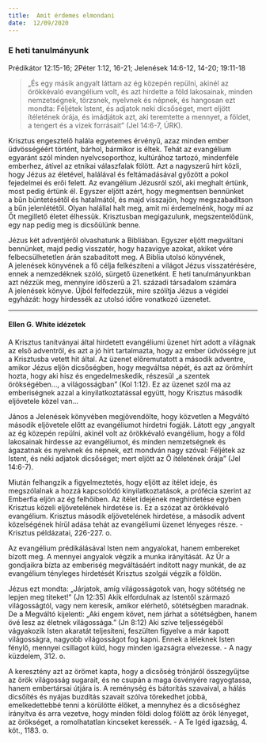 ```yaml
---
title:  Amit érdemes elmondani
date:  12/09/2020
---
```


### E heti tanulmányunk
Prédikátor 12:15-16; 2Péter 1:12, 16-21; Jelenések 14:6-12, 14-20; 19:11-18

> <p></p>
> „És egy másik angyalt láttam az ég közepén repülni, akinél az örökkévaló evangélium volt, és azt hirdette a föld lakosainak, minden nemzetségnek, törzsnek, nyelvnek és népnek, és hangosan ezt mondta: Féljétek Istent, és adjatok neki dicsőséget, mert eljött ítéletének órája, és imádjátok azt, aki teremtette a mennyet, a földet, a tengert és a vizek forrásait” (Jel 14:6-7, ÚRK).

Krisztus engesztelő halála egyetemes érvényű, azaz minden ember üdvösségéért történt, bárhol, bármikor is éltek. Tehát az evangélium egyaránt szól minden nyelvcsoporthoz, kultúrához tartozó, mindenféle emberhez, átível az etnikai válaszfalak fölött. Azt a nagyszerű hírt közli, hogy Jézus az életével, halálával és feltámadásával győzött a pokol fejedelmei és erői felett. Az evangélium Jézusról szól, aki meghalt értünk, most pedig értünk él. Egyszer eljött azért, hogy megmentsen bennünket a bűn büntetésétől és hatalmától, és majd visszajön, hogy megszabadítson a bűn jelenlététől. Olyan halállal halt meg, amit mi érdemelnénk, hogy mi az Őt megillető életet élhessük. Krisztusban megigazulunk, megszentelődünk, egy nap pedig meg is dicsőülünk benne.

Jézus két adventjéről olvashatunk a Bibliában. Egyszer eljött megváltani bennünket, majd pedig visszatér, hogy hazavigye azokat, akiket vére felbecsülhetetlen árán szabadított meg. A Biblia utolsó könyvének, A jelenések könyvének a fő célja felkészíteni a világot Jézus visszatérésére, ennek a nemzedéknek szóló, sürgető üzenetként. E heti tanulmányunkban azt nézzük meg, mennyire időszerű a 21. századi társadalom számára A jelenések könyve. Újból felfedezzük, mire szólítja Jézus a végidei egyházát: hogy hirdessék az utolsó időre vonatkozó üzenetet.

---

#### Ellen G. White idézetek

A Krisztus tanítványai által hirdetett evangéliumi üzenet hírt adott a világnak az első adventről, és azt a jó hírt tartalmazta, hogy az ember üdvösségre jut a Krisztusba vetett hit által. Az üzenet előremutatott a második adventre, amikor Jézus eljön dicsőségben, hogy megváltsa népét, és azt az örömhírt hozta, hogy aki hisz és engedelmeskedik, részesül „a szentek örökségében..., a világosságban” (Kol 1:12). Ez az üzenet szól ma az emberiségnek azzal a kinyilatkoztatással együtt, hogy Krisztus második eljövetele közel van...

János a Jelenések könyvében megjövendölte, hogy közvetlen a Megváltó második eljövetele előtt az evangéliumot hirdetni fogják. Látott egy „angyalt az ég közepén repülni, akinél volt az örökkévaló evangélium, hogy a föld lakosainak hirdesse az evangéliumot, és minden nemzetségnek és ágazatnak és nyelvnek és népnek, ezt mondván nagy szóval: Féljétek az Istent, és néki adjatok dicsőséget; mert eljött az Ő ítéletének órája” (Jel 14:6-7).

Miután felhangzik a figyelmeztetés, hogy eljött az ítélet ideje, és megszólalnak a hozzá kapcsolódó kinyilatkoztatások, a prófécia szerint az Emberfia eljön az ég felhőiben. Az ítélet idejének meghirdetése egyben Krisztus közeli eljövetelének hirdetése is. Ez a szózat az örökkévaló evangélium. Krisztus második eljövetelének hirdetése, a második advent közelségének hírül adása tehát az evangéliumi üzenet lényeges része. - Krisztus példázatai, 226-227. o.

Az evangélium prédikálásával Isten nem angyalokat, hanem embereket bízott meg. A mennyei angyalok végzik a munka irányítását. Az Úr a gondjaikra bízta az emberiség megváltásáért indított nagy munkát, de az evangélium tényleges hirdetését Krisztus szolgái végzik a földön.

Jézus ezt mondta: „Járjatok, amíg világosságotok van, hogy sötétség ne lepjen meg titeket!” (Jn 12:35) Akik elfordulnak az Istentől származó világosságtól, vagy nem keresik, amikor elérhető, sötétségben maradnak. De a Megváltó kijelenti: „Aki engem követ, nem járhat a sötétségben, hanem övé lesz az életnek világossága.” (Jn 8:12) Aki szíve teljességéből vágyakozik Isten akaratát teljesíteni, feszülten figyelve a már kapott világosságra, nagyobb világosságot fog kapni. Ennek a léleknek Isten fénylő, mennyei csillagot küld, hogy minden igazságra elvezesse. - A nagy küzdelem, 312. o.

A keresztény azt az örömet kapta, hogy a dicsőség trónjáról összegyűjtse az örök világosság sugarait, és ne csupán a maga ösvényére ragyogtassa, hanem embertársai útjára is. A reménység és bátorítás szavaival, a hálás dicsőítés és nyájas buzdítás szavait szólva törekedhet jobbá, emelkedettebbé tenni a körülötte élőket, a mennyhez és a dicsőséghez irányítva és arra vezetve, hogy minden földi dolog fölött az örök lényeget, az örökséget, a romolhatatlan kincseket keressék. - A Te Igéd igazság, 4. köt., 1183. o.